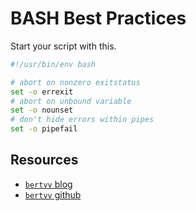 # BASH Best Practices

Start your script with this.

```bash
#!/usr/bin/env bash

# abort on nonzero exitstatus
set -o errexit
# abort on unbound variable
set -o nounset
# don't hide errors within pipes
set -o pipefail
```


## Resources

- [`bertvv` blog](https://bertvv.github.io/cheat-sheets/Bash.html)
- [`bertvv` github](https://github.com/bertvv/cheat-sheets)